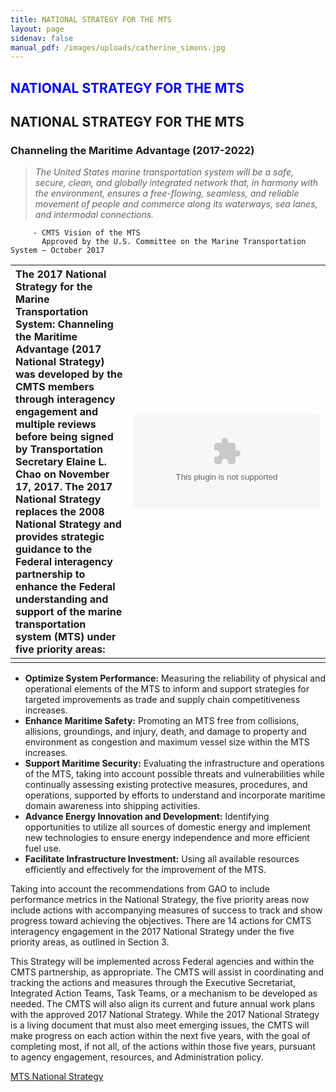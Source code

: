 ```yaml
---
title: NATIONAL STRATEGY FOR THE MTS
layout: page
sidenav: false
manual_pdf: /images/uploads/catherine_simons.jpg
---
```

## <span style="color:blue">NATIONAL STRATEGY FOR THE MTS</span>
## NATIONAL STRATEGY FOR THE MTS
### Channeling the Maritime Advantage (2017-2022)

> _The United States marine transportation system will be a safe, secure, clean, and globally integrated network that, in harmony with the environment, ensures a free-flowing, seamless, and reliable movement of people and commerce along its waterways, sea lanes, and intermodal connections._

         - CMTS Vision of the MTS
           Approved by the U.S. Committee on the Marine Transportation System – October 2017 
           


|The 2017 National Strategy for the Marine Transportation System: Channeling the Maritime Advantage (2017 National Strategy) was developed by the CMTS members through interagency engagement and multiple reviews before being signed by Transportation Secretary Elaine L. Chao on November 17, 2017. The 2017 National Strategy replaces the 2008 National Strategy and provides strategic guidance to the Federal interagency partnership to enhance the Federal understanding and support of the marine transportation system (MTS) under five priority areas:| ![description](www.google.com) |
|:-|--|
|  | |


-   **Optimize System Performance:** Measuring the reliability of physical and operational elements of the MTS to inform and support strategies for targeted improvements as trade and supply chain competitiveness increases.
-   **Enhance Maritime Safety:** Promoting an MTS free from collisions, allisions, groundings, and injury, death, and damage to property and environment as congestion and maximum vessel size within the MTS increases.
-   **Support Maritime Security:** Evaluating the infrastructure and operations of the MTS, taking into account possible threats and vulnerabilities while continually assessing existing protective measures, procedures, and operations, supported by efforts to understand and incorporate maritime domain awareness into shipping activities.
-   **Advance Energy Innovation and Development:** Identifying opportunities to utilize all sources of domestic energy and implement new technologies to ensure energy independence and more efficient fuel use.
-   **Facilitate Infrastructure Investment:** Using all available resources efficiently and effectively for the improvement of the MTS.

Taking into account the recommendations from GAO to include performance metrics in the National Strategy, the five priority areas now include actions with accompanying measures of success to track and show progress toward achieving the objectives. There are 14 actions for CMTS interagency engagement in the 2017 National Strategy under the five priority areas, as outlined in Section 3.

This Strategy will be implemented across Federal agencies and within the CMTS partnership, as appropriate. The CMTS will assist in coordinating and tracking the actions and measures through the Executive Secretariat, Integrated Action Teams, Task Teams, or a mechanism to be developed as needed. The CMTS will also align its current and future annual work plans with the approved 2017 National Strategy. While the 2017 National Strategy is a living document that must also meet emerging issues, the CMTS will make progress on each action within the next five years, with the goal of completing most, if not all, of the actions within those five years, pursuant to agency engagement, resources, and Administration policy.

[MTS National Strategy](/_assets/documents/6th_Biennial_Marine_Transportation_System_Innovative_Science_and_Technology_Conference_Call_for_Presentations.pdf)